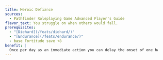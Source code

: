 ```yaml
---
title: Heroic Defiance
sources:
  - Pathfinder Roleplaying Game Advanced Player's Guide
flavor_text: You struggle on when others would fall.
prerequisites:
  - "[Diehard](/feats/diehard/)"
  - "[Endurance](/feats/endurance/)"
  - base Fortitude save +8
benefit: |
  Once per day as an immediate action you can delay the onset of one harmful condition or affliction (such as panicked, paralyzed, stunned, and so on), including permanent and instantaneous conditions. Activating this feat delays the onset of the condition until the end of your next turn, after which time the condition takes its normal effect. This feat has no effect on hit point damage or ability damage.
---
```


